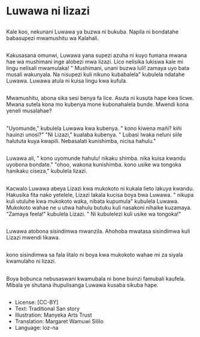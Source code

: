 # Luwawa ni lizazi

##
Kale koo, nekunani Luwawa ya buzwa ni bukuba. Napila ni bondatahe babasupezi mwamushitu wa Kalahali.

##
Kakusasana omunwi, Luwawa yana supezi azuha ni kuyo fumana mwana hae wa mushimani inge alobezi mwa lizazi. Lico nelisika lukiswa kale mi lingu nelisali mwamulaka! " Mushimani, unani buzwa luli! zamaya uyo bata musali wakunyala. Na nisupezi kuli nikuno kubabalela" kubulela ndatahe Luwawa. Luwawa atula ni kuisa lingu kwa kufula.

##
Mwamushitu, abona sika sesi benya fa lice. Asuta ni kusuta hape kwa licwe. Mwana sutela kona mo kubenya mone kubonahalela bunde. Mwendi kona yeneli musalahae?

##
"Uyomunde," kubulela Luwawa kwa kubenya. " kono kiwena mañi? kiñi hauinzi unosi?" "Ni Lizazi," kualaba kubenya. " Lubasi lwaka neluni siile halututa kuya kwapili. Nebasalati kunishimba, nicisa hahulu."

##
Luwawa ali, " kono uyomunde hahulu! nikaku shimba. nika kuisa kwandu uyobona bondate." "ohoo, wakona kunishimba. kono usike wa tongoka hanikaku ciseza," kubulela lizazi.

##
Kacwalo Luwawa abeya Lizazi kwa mukokoto ni kukala lieto lakuya kwandu. Hakusika fita nako yetelele, Lizazi lakala kucisa boya bwa Luwawa. " nikupa kuli utuluhe kwa mukokoto waka, nibata kupumula" kubulela Luwawa. Mukokoto wahae ne u utwa hahulu butuku kuli nasakoni nihaike kuzamaya. "Zamaya feela!" kubulela Lizazi. " Ni kubulelezi kuli usike wa tongoka!"

##
Luwawa atobona sisindimwa mwanzila. Ahohoba mwatasa sisindimwa kuli Lizazi mwendi likawa. 

##
kono sisindimwa sa fala litalo ni boya kwa mukokoto wahae mi za siyala kwamulaho ni lizazi.

##
Boya bobunca nebusaswani kwamubala ni bone buinzi famubali kaufela. Mibala ye shutana ihupulisanga Luwawa kusaba sikuba hape.

##
* License: [CC-BY]
* Text: Traditional San story
* Illustration: Manyeka Arts Trust
* Translation: Margaret Wamuwi Sililo
* Language: loz-na

